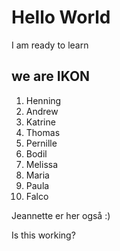 # Hello World 

I am ready to learn 

## we are IKON

1. Henning
1. Andrew
1. Katrine 
1. Thomas
1. Pernille
1. Bodil
1. Melissa
1. Maria
1. Paula
1. Falco 

Jeannette er her også :)

Is this working?
